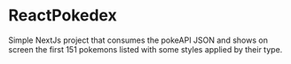 # ReactPokedex

Simple NextJs project that consumes the pokeAPI JSON and shows on screen the first 151 pokemons listed with some styles applied by their type.
